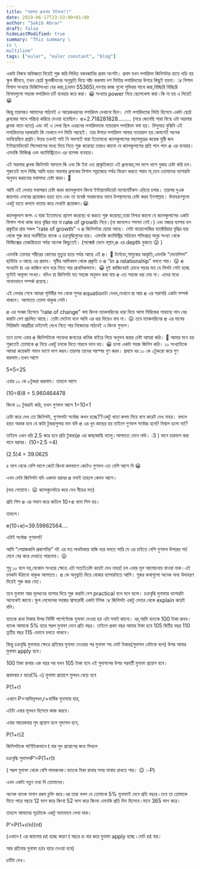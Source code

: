 ```yaml
---
title: "অয়লার ধ্রুবকের ইতিকথা!!"
date: 2019-06-17T23:53:00+01:00
author: "Sakib Abrar"
draft: false
hideLastModified: true
summary: "This summary \
is \
multiline"
tags: ["euler", "euler constant", "blog"]
---
```


একটা নিজস্ব অভিজ্ঞতা দিয়েই শুরু করি লিখিত বকবকানির প্রথম অংশটা।
প্রথম যখন লগারিদম জিনিসটার হাতে খড়ি হয় স্কুল জীবনে,
তখন ছোট্ট স্কুলজীবনের অনুভুতি দিয়ে  আঁচ করলাম দশ ভিত্তির লগারিদমের উপরে কিছুই হয়না। :v
বিশাল বিশাল সংখ্যার ডিজিটসংখ্যা বের করা,(যেমন 55365),গনণার কাজ গুলো সুবিধার সাথে করা,বিচ্ছিরি বিচ্ছিরি হিসাবগুলো সহজে লগারিদম চার্ট ব্যবহার করে করা। 😀
সংখ্যার power নিয়ে ছেলেখেলা করা।কি না হয় এ দিয়ে!! 😀

 

কিন্তু তারপরও আমাদের পাঠ্যবই এ আরেকধরনের লগারিদম দেখানো ছিল।
সেই লগারিদমের ভিত্তি হিসেবে একটা ছোট্ট ধ্রুবকের সাথে পরিচয় করিয়ে দেওয়া হয়েছিল।
e=2.718281828………
(পরে জেনেছি সারা বিশ্বে এটা অয়লার ধ্রুবক নামে খ্যাত)
এবং বই এ লেখা ছিল এধরনের লগারিদমকে ন্যাচারাল লগারিদম বলা হয়। বিন্দুমাত্র বুঝিনি এই লগারিদমের দরকারটা কি যেখানে দশ ভিত্তি আছেই। তার উপরে লগারিদম আবার ন্যাচারাল হয় কেমনে!!
অনেক ভাবিয়েছিল প্রশ্নটা।উত্তর তখনই পাই নি অবশ্য!!
যারা ইতোমধ্যে ক্যালকুলাসের মহাসমুদ্রের কয়েক মুষ্ঠি জল ইন্টারমেডিয়েট সিলেবাসের মধ্যে দিয়ে নিতে শুরু করেছো তারাও জানো যে ক্যালকুলাসের প্রতি পদে পদে e এর ব্যবহার।
এমনকি ফিজিক্স এবং ক্যামিস্ট্রিতেও এর ব্যাপক ব্যবহার।

 

এই অয়লার ধ্রুবক জিনিসটা আসলে কি এবং কি ইবা এত প্রাকৃতিকতা এই ধ্রুবকের,সব ধাপে ধাপে বুঝার চেষ্টা করি চল। শুরুতেই বলে দিচ্ছি আমি হয়ত অয়লার ধ্রুবকের বিশাল সম্রাজ্যের সর্বত্র বিচরণ করতে পারব না,তবে তোমাদের ব্যাপারটা অনুভব করানোর যথাসাধ্য চেষ্টা করব। 🙂

 

আমি এই লেখায় যথাসম্ভব চেষ্টা করব ক্যালকুলাস কিংবা ইন্টারমেডিয়েট ম্যাথমেটিকস এড়িয়ে চলার।
তারপর দুএক জায়গায় এসবের প্রয়োজন হয়ত হবে এবং তা যথেষ্ঠ সহজবোধ্য ভাবে উপস্থাপনের চেষ্টা করব ইনশাল্লাহ। উদাহরণগুলো একটু হাতে কলমে খাতায় করে দেখাটা প্রয়োজন।😀

 

ক্যালকুলাস জগৎ এ যারা ইতোমধ্যে প্রবেশ করেছো বা করতে শুরু করেছো,তারা নিশ্চয় জানো যে ক্যালকুলাসের একটা বিশাল শাখা কাজ করে বৃদ্ধির হার বা rate of growth নিয়ে।(না জানলেও সমস্যা নেই।) এবং মজার ব্যাপার হল প্রকৃতির প্রায় সকল “rate of growth” এ e জিনিসটার ছোয়া আছে।
সেটা বায়োলোজির ব্যাক্টেরিয়ার বৃদ্ধির হার থেকে শুরু করে অর্থনীতির ব্যাংক এ চক্রবৃদ্ধিসুদের হার। এমনকি ক্যামিস্ট্রির সক্রিয়ন শক্তিপ্রাপ্ত অনুর সংখ্যা থেকে ফিজিক্সের তেজস্ক্রিয়তা পর্যন্ত অনেক কিছুতেই। (সাব্জেক্ট ভেদে বল্লাম,e এর depth বুঝাতে 😛 )

এমনকি তোমার শরীরের কোষের মৃত্যুর হারে পর্যন্ত আছে এই e। 🙂
টর্নেডো,শামুকের আকৃতি,এমনকি “মোনালিসা” ছবিটায় ও আছে এর প্রভাব।
সৃষ্টির আদিকাল থেকে প্রকৃতি ও e “in a relationship” বলতে পার। 😛
e সংখ্যাটা π এর কাজিন বলে ধরে নিতে পার প্রাথমিকভাবে। 😀
দুই কাজিনেরই চোখে পড়ার মত যে মিলটা সেটা হচ্ছে দুটোই অমূলদ সংখ্যা।
যদিও π জিনিসটা যত সহজে অনুভব করা যায় e এত সহজে ধরা দেয় না।
এদের মধ্যে নানানভাবে সম্পর্ক রয়েছে।

এই লেখার শেষে আমরা পৃথিবীর সব থেকে সুন্দর equationটা দেখব,যেখানে π আর e এর সরাসরি একটা সম্পর্ক থাকবে। আপাতত তোলা থাকুক সেটা।

 

e এর সংজ্ঞা হিসেবে “rate of change” বলা কিংবা ম্যাকলরিনের ধারা দিয়ে আসা সিরিজের সাহায্যে মান বের করাটা বেশ প্রচলিত আছে। তেষ্টা মেটেনা বলে আমি এর ধার দিয়েও যাব না। 😛
তবে ম্যাকলরিনের e এর মানের সিরিজটা আগ্রহীরা চাইলেই দেখে নিতে পার নিজেদের পাঠ্যবই এ কিংবা গুগলে।

তবে চলো এবার e জিনিসটাকে গতবাধা জগতের খানিক বাইরে গিয়ে অনুভব করার চেষ্টা আমরা করি। 🙂
আমার মনে হয় শুরুতেই তোমাকে e নিয়ে একটু চমকে দিতে পারলে ভাল হয়। 😀
চলো একটা সহজ জিনিস করি। 
১০ সংখ্যাটাকে আমরা কয়েকটা সমান ভাগে ভাগ করব।তারপর তাদের পরস্পর গুণ করব।
প্রথমে ধর ১০ কে ২টুকরো করে গুণ করলাম।তখন আসে

5×5=25

এবার ১০ কে ৮টুকরা করলাম।
তাহলে আসে

(10÷8)8 = 5.960464478

কিংবা ১০ টুকরাই করি, তখন গুণফল আসে
1÷10=1

চেষ্টা করে দেখ  তো জিনিসটা,
গুণফলটা সর্বোচ্চ কখন হচ্ছে??একটু খাতা কলম নিয়ে বসে করেই দেখ নাহয়।
বললে হয়ত অবাক হবে যে কাটা টুকরাগুলার মান যদি e এর খুব কাছের হয় তাইলে গুণফল সর্বোচ্চ হবে!!
বিশ্বাস হলো না!?

 
তাইলে এখন ধরি 2.5 করে হবে প্রতি টুকরা(e এর কাছাকাছি ভ্যালু।আপাতত মেনে নাউ। :3 )
মানে চারভাগ করা যাবে বরাবর।
(10÷2.5 =4)

(2.5)4 = 39.0625

৪ ভাগ থেকে বেশি ভাগে কেটে কিংবা কমভাগে কেটেও গুণফল এত বেশি আসে নি 😀

এখন দেখি জিনিসটা যদি একদম বরাবর e বসাই তাহলে কেমন আসে।

(ভয় পেয়োনা। 😛 ক্যালকুলেটরে করে দেখ নীচের মত)

প্রতি পিস e এর সমান করে কাটলে 10÷e খানা পিস হয়।

তাহলে।

e(10÷e)=39.59862564….

এটাই সর্বোচ্চ গুণফল!!

আমি “পেয়াজকলি প্রকাশনির” বই এর মত লাখটাকার বাজি ধরে বলতে পারি যে এর চাইতে বেশি গুণফল উপরের শর্ত মেনে বের করে দেখাতে পারবেনা। 😛

শুধু ১০ বলে নয়,যেকোন সংখ্যার ক্ষেত্রে এটা সত্য!!চেষ্টা করেই দেখ নাহয়!
চল এবার মূল আলোচনায় যাওয়া যাক।এই চমকটা উঠানো থাকুক আপাতত।
e কে অনুভুতি দিয়ে বোঝার ব্যাপারটাতে আসি।
শুরুর কথাগুলো অনেক অন্য উদাহরণ দিয়েই শুরু করা যেত।

তবে মুনাফা আর মূলধনের ব্যাপার দিয়ে শুরু করাটা বেশ practical বলে মনে হলো।
চক্রবৃদ্ধি মুনাফার ব্যাপারটা অনেকেই জানো।স্কুল লেভেলের ভয়ঙ্কর শ্বাসরোধী একটা টপিক :v
জিনিসটা একটু ভেতর থেকে explain করেই বলি।

ব্যাংকে রাখা টাকার উপর নির্দিষ্ট পার্সেন্টেজে মুনাফা দেওয়া হয় এটা সবাই জানো।
ধর,আমি ব্যাংকে 100 টাকা রাখব।
ব্যাংক আমাকে 5% হারে সরল মুনাফা দেবে প্রতি বছর।
তাইলে প্রথম বছর আমার টাকা হবে 105
দ্বিতীয় বছর 110 তৃতীয় বছর 115 এভাবে চলতে থাকবে।

কিন্তু চক্রবৃদ্ধি মুনাফার ক্ষেত্রে প্রতিবার মুনাফা দেওয়ার পর মুনাফা সহ মোট টাকার(সুদাসল যেটাকে বলে) উপর আবার মুনাফা apply হবে।

100 টাকা রাখার এক বছর পর যখন 105 টাকা হবে
এই সুদাসলের উপর পরবর্তী মুনাফা প্রয়োগ হবে।

প্রথমবার r হারে(% এ)  মুনাফা প্রয়োগে মুলধন বেড়ে হবে

P(1+r)

এখানে P=আদিমূলধন,r=বার্ষিক মুনাফার হার,

এইটা এবার মূলধন হিসেবে কাজ করবে।

এবার আরেকবার সুদ প্রয়োগ হলে সুদাসল হবে,

P(1+r)2

জিনিসটাকে গাণিতিকভাবে t বার সুদ প্রয়োগের জন্য লিখলে

চক্রবৃদ্ধি সুদাসলP’=P(1+r)t

( সরল মুনাফা থেকে বেশি লাভজনক।ব্যাংকে টাকা রাখার সময় মাথায় রাখতে পার। 😉 :-P)

এখন একটা নতুন তথ্য দি তোমাদের।

অনেক ব্যাংক নানান রকম চুক্তি করে।ধর তারা বলল যে তোমাকে 5% মুনাফাই দেবে প্রতি বছরে।তবে তা তোমাকে দিতে পারে বছরে 12 ভাগ করে কিংবা 52 ভাগ করে কিংবা এমনকি প্রতি দিন হিসেবে।মানে 365 ভাগ করে।

তাহলে আমাদের সূত্রটাকে একটু অন্যভাবে লেখা যাক।

P’=P(1+r/n)(nt)

(এখানে t এর জায়গায় nt হচ্ছে কারণ t বছরে n বার করে মুনাফা apply হচ্ছে।মোট nt বার।

আর প্রতিবার মুনাফা r/n হারে দেওয়া হবে)

চার্টটা দেখ।
